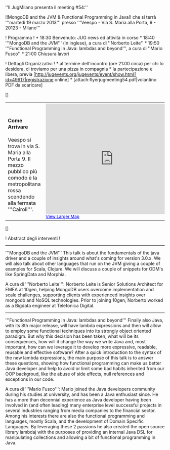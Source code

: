 ''Il JugMilano presenta il meeting #54:''

!!MongoDB and the JVM & Functional Programming in Java!!
che si terrà '''martedì 19 marzo 2013''' presso '''Veespo - Via S. Maria alla Porta, 9 - 20123 - Milano'''

! Programma !
	*  18:30 Benvenuto: JUG news ed attività in corso
	*  18:40 '''MongoDB and the JVM''' (in inglese), a cura di ''Norberto Leite''
	*  19:50 '''Functional Programming in Java: lambdas and beyond''', a cura di ''Mario Fusco''
	*  21:00 Chiusura lavori


! Dettagli Organizzativi !
	* al termine dell'incontro (ore 21:00 circa) per chi lo desidera, ci troviamo per una pizza in compagnia
	* la partecipazione è libera, previa [http://jugevents.org/jugevents/event/show.html?id=49917|registrazione online]
	* [attach:flyerjugmeeting54.pdf|volantino PDF da scaricare]

[<html>]
<table>
<tr>
<td width="30%">
<h4>Come Arrivare</h4>
Veespo si trova in via S. Maria alla Porta 9. Il mezzo pubblico più comodo è la metropolitana rossa scendendo alla fermata '''Cairoli'''.
</td>
<td>

<iframe width="425" height="350" frameborder="0" scrolling="no" marginheight="0" marginwidth="0" src="http://maps.google.it/maps?f=q&source=embed&hl=en&geocode=&q=via+santa+maria+alla+porta,+9+milano&aq=&sll=45.45801,9.177492&sspn=0.005095,0.008079&vpsrc=6&t=h&ie=UTF8&hq=&hnear=Via+Santa+Maria+alla+Porta,+9,+20123+Milano,+Lombardia&ll=45.468468,9.182768&spn=0.010896,0.022359&z=14&iwloc=A&output=embed"></iframe><br /><small><a href="http://maps.google.it/maps?f=q&source=embed&hl=en&geocode=&q=via+santa+maria+alla+porta,+9+milano&aq=&sll=45.45801,9.177492&sspn=0.005095,0.008079&vpsrc=6&t=h&ie=UTF8&hq=&hnear=Via+Santa+Maria+alla+Porta,+9,+20123+Milano,+Lombardia&ll=45.468468,9.182768&spn=0.010896,0.022359&z=14&iwloc=A" style="color:#0000FF;text-align:left">View Larger Map</a></small>
</td>
</tr>
</table>
[</html>]


! Abstract degli interventi !

----

'''MongoDB and the JVM'''
This talk is about the fundamentals of the java driver and a couple of insights around what's coming for version 3.0.x. We will also talk about other languages that run on the JVM giving a couple of examples for Scala, Clojure. We will discuss a couple of snippets for ODM's like SpringData and Morphia.

A cura di '''Norberto Leite''':
Norberto Leite is Senior Solutions Architect for EMEA at 10gen, helping MongoDB users overcome implementation and scale challenges, supporting clients with experienced insights over mongodb and NoSQL technologies. Prior to joining 10gen, Norberto worked as a Bigdata engineer at Telefonica Digital.

----
 
'''Functional Programming in Java: lambdas and beyond'''
Finally also Java, with its 8th major release, will have lambda expressions and then will allow to employ some functional techniques into its strongly object oriented paradigm. But why this decision has been taken, what will be its consequences, how will it change the way we write Java and, most important, how can we leverage it to develop more expressive, readable, reusable and effective software? After a quick introduction to the syntax of the new lambda expressions, the main purpose of this talk is to answer these questions, showing how functional programming can make us better Java developer and help to avoid or limit some bad habits inherited from our OOP backgroud, like the abuse of side effects, null references and exceptions in our code.

A cura di '''Mario Fusco''':
Mario joined the Java developers community during his studies at university, and has been a Java enthusiast since. He has a more than decennial experience as Java developer having been involved in (and often leading) many enterprise level successful projects in several industries ranging from media companies to the financial sector. Among his interests there are also the functional programming and languages, mostly Scala, and the development of Domain Specific Languages. By leveraging these 2 passions he also created the open source library lambdaj with the purposes of providing an internal Java DSL for manipulating collections and allowing a bit of functional programming in Java.
